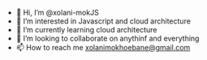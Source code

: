 - 👋 Hi, I’m @xolani-mokJS
- 👀 I’m interested in Javascript and cloud architecture
- 🌱 I’m currently learning cloud architecture
- 💞️ I’m looking to collaborate on anythinf and everything
- 📫 How to reach me xolanimokhoebane@gmail.com

<!---
xolani-mokJS/xolani-mokJS is a ✨ special ✨ repository because its `README.md` (this file) appears on your GitHub profile.
You can click the Preview link to take a look at your changes.
--->
